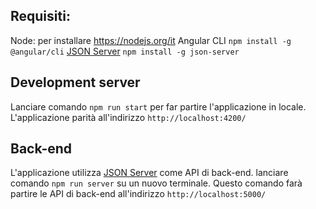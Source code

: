 ## Requisiti:
Node: per installare https://nodejs.org/it
Angular CLI `npm install -g @angular/cli`
[JSON Server](https://github.com/typicode/json-server) `npm install -g json-server`

## Development server
Lanciare comando `npm run start` per far partire l'applicazione in locale. L'applicazione parità all'indirizzo `http://localhost:4200/`

## Back-end
L'applicazione utilizza [JSON Server](https://github.com/typicode/json-server) come API di back-end. lanciare comando `npm run server` su un nuovo terminale. Questo comando farà partire le API di back-end all'indirizzo `http://localhost:5000/`